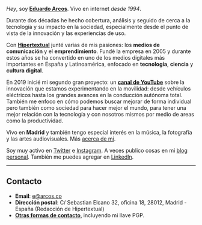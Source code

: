 *Hey*, soy **[Eduardo Arcos](/bio)**. Vivo en internet <cite title="Ya estoy viejo">desde 1994</cite>.

Durante dos décadas he hecho cobertura, análisis y seguido de cerca a la tecnología y su impacto en la sociedad, especialmente desde el punto de vista de la innovación y las experiencias de uso.

Con **[Hipertextual](//hipertextual.com)** junté varias de mis pasiones: los **medios de comunicación** y el **emprendimiento**. Fundé la empresa en 2005 y durante estos años se ha convertido en uno de los medios digitales más importantes en España y Latinoamérica, enfocado en **tecnología**, **ciencia** y **cultura digital**.

En 2019 inicié mi segundo gran proyecto: un **[canal de YouTube](//youtube.com/earcos)** sobre la innovación que estamos experimentando en la movilidad: desde vehículos eléctricos hasta los grandes avances en la conducción autónoma total. También me enfoco en cómo podemos buscar mejorar de forma individual pero también como sociedad para hacer mejor el mundo, para tener una mejor relación con la tecnología y con nosotros mismos por medio de areas como la productividad.

Vivo en **Madrid** y también tengo especial interés en la música, la fotografía y las artes audiovisuales. Más [acerca de mi](/bio).

Soy muy activo en [Twitter](//twitter.com/earcos) e [Instagram](//instagram.com/earcos). A veces publico cosas en mi [blog personal](//txt.arcos.co). También me puedes agregar en [LinkedIn](//linkedin.com/in/earcos).

---

## Contacto

* **Email**: [e@arcos.co](mailto:e@arcos.co)
* **Dirección postal**: C/ Sebastian Elcano 32, oficina 18, 28012, Madrid - España (Redacción de Hipertextual)
* **[Otras formas de contacto](/contacto)**, incluyendo mi llave PGP.
